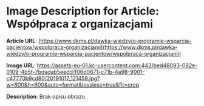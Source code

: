 # Image Description for Article: Współpraca z organizacjami
**Article URL**: [https://www.dkms.pl/dawka-wiedzy/o-programie-wsparcia-pacjentow/wspolpraca-organizacjami](https://www.dkms.pl/dawka-wiedzy/o-programie-wsparcia-pacjentow/wspolpraca-organizacjami)

**Image URL**: https://assets-eu-01.kc-usercontent.com:443/bed48093-082e-0109-4b5f-7bdadab5eedd/f06d0671-c71b-4a98-9001-c47770b9cd80/20191017_121458.jpg?w=800&h=600&auto=format&lossless=true&fit=crop

**Description**: Brak opisu obrazu
